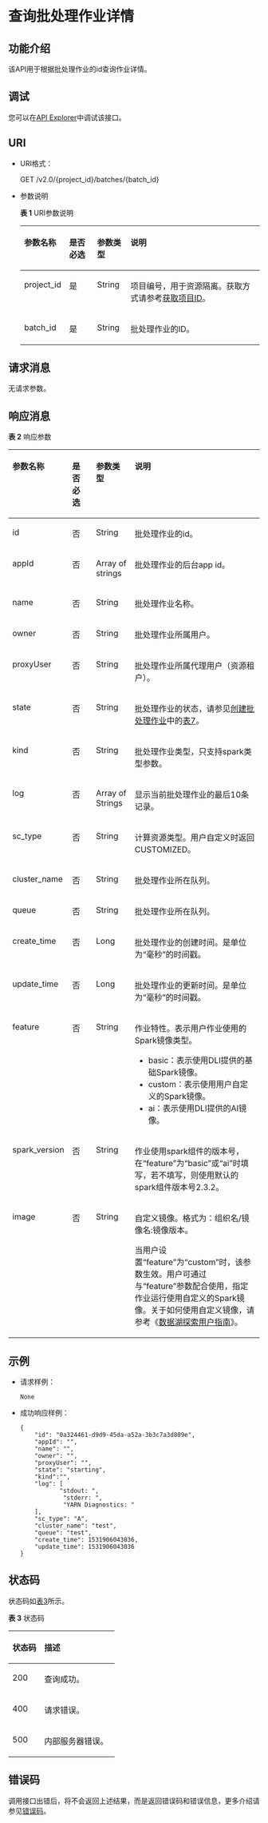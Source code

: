 # 查询批处理作业详情<a name="dli_02_0126"></a>

## 功能介绍<a name="zh-cn_topic_0103345064_zh-cn_topic_0102902523_s1f0e4fd3d502405199f36f78e68721aa"></a>

该API用于根据批处理作业的id查询作业详情。

## 调试<a name="section556523314214"></a>

您可以在[API Explorer](https://apiexplorer.developer.huaweicloud.com/apiexplorer/doc?product=DLI&api=ShowBatchInfo)中调试该接口。

## URI<a name="zh-cn_topic_0103345064_zh-cn_topic_0102902523_s9e1b8ec5b57c422a942b19835da7d66e"></a>

-   URI格式：

    GET /v2.0/\{project\_id\}/batches/\{batch\_id\}

-   参数说明

    **表 1**  URI参数说明

    <a name="zh-cn_topic_0103345064_zh-cn_topic_0102902523_zh-cn_topic_0069077803_table60779388"></a>
    <table><thead align="left"><tr id="zh-cn_topic_0103345064_zh-cn_topic_0102902523_zh-cn_topic_0069077803_row61411666"><th class="cellrowborder" valign="top" width="13%" id="mcps1.2.5.1.1"><p id="zh-cn_topic_0103345064_zh-cn_topic_0102902523_a420a62a594f9410eaea229ffc8037a61"><a name="zh-cn_topic_0103345064_zh-cn_topic_0102902523_a420a62a594f9410eaea229ffc8037a61"></a><a name="zh-cn_topic_0103345064_zh-cn_topic_0102902523_a420a62a594f9410eaea229ffc8037a61"></a>参数名称</p>
    </th>
    <th class="cellrowborder" valign="top" width="12.24%" id="mcps1.2.5.1.2"><p id="zh-cn_topic_0103345064_zh-cn_topic_0102902523_zh-cn_topic_0069077803_p873025824211"><a name="zh-cn_topic_0103345064_zh-cn_topic_0102902523_zh-cn_topic_0069077803_p873025824211"></a><a name="zh-cn_topic_0103345064_zh-cn_topic_0102902523_zh-cn_topic_0069077803_p873025824211"></a>是否必选</p>
    </th>
    <th class="cellrowborder" valign="top" width="14.06%" id="mcps1.2.5.1.3"><p id="p53931981115"><a name="p53931981115"></a><a name="p53931981115"></a>参数类型</p>
    </th>
    <th class="cellrowborder" valign="top" width="60.699999999999996%" id="mcps1.2.5.1.4"><p id="zh-cn_topic_0103345064_zh-cn_topic_0102902523_a692d3cd97b464aed90ba6d841900a4a5"><a name="zh-cn_topic_0103345064_zh-cn_topic_0102902523_a692d3cd97b464aed90ba6d841900a4a5"></a><a name="zh-cn_topic_0103345064_zh-cn_topic_0102902523_a692d3cd97b464aed90ba6d841900a4a5"></a>说明</p>
    </th>
    </tr>
    </thead>
    <tbody><tr id="zh-cn_topic_0103345064_zh-cn_topic_0102902523_zh-cn_topic_0069077803_row48589216"><td class="cellrowborder" valign="top" width="13%" headers="mcps1.2.5.1.1 "><p id="zh-cn_topic_0103345064_zh-cn_topic_0102902523_zh-cn_topic_0069077803_p43412436"><a name="zh-cn_topic_0103345064_zh-cn_topic_0102902523_zh-cn_topic_0069077803_p43412436"></a><a name="zh-cn_topic_0103345064_zh-cn_topic_0102902523_zh-cn_topic_0069077803_p43412436"></a>project_id</p>
    </td>
    <td class="cellrowborder" valign="top" width="12.24%" headers="mcps1.2.5.1.2 "><p id="zh-cn_topic_0103345064_zh-cn_topic_0102902523_zh-cn_topic_0069077803_p26746391"><a name="zh-cn_topic_0103345064_zh-cn_topic_0102902523_zh-cn_topic_0069077803_p26746391"></a><a name="zh-cn_topic_0103345064_zh-cn_topic_0102902523_zh-cn_topic_0069077803_p26746391"></a>是</p>
    </td>
    <td class="cellrowborder" valign="top" width="14.06%" headers="mcps1.2.5.1.3 "><p id="p153942810111"><a name="p153942810111"></a><a name="p153942810111"></a>String</p>
    </td>
    <td class="cellrowborder" valign="top" width="60.699999999999996%" headers="mcps1.2.5.1.4 "><p id="p1310472724012"><a name="p1310472724012"></a><a name="p1310472724012"></a>项目编号，用于资源隔离。获取方式请参考<a href="获取项目ID.md">获取项目ID</a>。</p>
    </td>
    </tr>
    <tr id="zh-cn_topic_0103345064_row40002247161527"><td class="cellrowborder" valign="top" width="13%" headers="mcps1.2.5.1.1 "><p id="zh-cn_topic_0103345064_p11474470161527"><a name="zh-cn_topic_0103345064_p11474470161527"></a><a name="zh-cn_topic_0103345064_p11474470161527"></a>batch_id</p>
    </td>
    <td class="cellrowborder" valign="top" width="12.24%" headers="mcps1.2.5.1.2 "><p id="zh-cn_topic_0103345064_p57016873161527"><a name="zh-cn_topic_0103345064_p57016873161527"></a><a name="zh-cn_topic_0103345064_p57016873161527"></a>是</p>
    </td>
    <td class="cellrowborder" valign="top" width="14.06%" headers="mcps1.2.5.1.3 "><p id="p15394488114"><a name="p15394488114"></a><a name="p15394488114"></a>String</p>
    </td>
    <td class="cellrowborder" valign="top" width="60.699999999999996%" headers="mcps1.2.5.1.4 "><p id="zh-cn_topic_0103345064_p54964009161527"><a name="zh-cn_topic_0103345064_p54964009161527"></a><a name="zh-cn_topic_0103345064_p54964009161527"></a>批处理作业的ID。</p>
    </td>
    </tr>
    </tbody>
    </table>


## 请求消息<a name="zh-cn_topic_0103345064_zh-cn_topic_0102902523_section20458182103"></a>

无请求参数。

## 响应消息<a name="zh-cn_topic_0103345064_zh-cn_topic_0102902523_sd1ecb66580054b2ea403be8b2272a2c7"></a>

**表 2**  响应参数

<a name="zh-cn_topic_0103345064_zh-cn_topic_0102902523_table1391425172812"></a>
<table><thead align="left"><tr id="zh-cn_topic_0103345064_zh-cn_topic_0102902523_row239272520282"><th class="cellrowborder" valign="top" width="15.93%" id="mcps1.2.5.1.1"><p id="zh-cn_topic_0103345064_zh-cn_topic_0102902523_p73934250283"><a name="zh-cn_topic_0103345064_zh-cn_topic_0102902523_p73934250283"></a><a name="zh-cn_topic_0103345064_zh-cn_topic_0102902523_p73934250283"></a>参数名称</p>
</th>
<th class="cellrowborder" valign="top" width="11.799999999999999%" id="mcps1.2.5.1.2"><p id="p14636037192315"><a name="p14636037192315"></a><a name="p14636037192315"></a>是否必选</p>
</th>
<th class="cellrowborder" valign="top" width="16.650000000000002%" id="mcps1.2.5.1.3"><p id="zh-cn_topic_0103345064_zh-cn_topic_0102902523_p93931525182819"><a name="zh-cn_topic_0103345064_zh-cn_topic_0102902523_p93931525182819"></a><a name="zh-cn_topic_0103345064_zh-cn_topic_0102902523_p93931525182819"></a>参数类型</p>
</th>
<th class="cellrowborder" valign="top" width="55.620000000000005%" id="mcps1.2.5.1.4"><p id="zh-cn_topic_0103345064_zh-cn_topic_0102902523_p339412542814"><a name="zh-cn_topic_0103345064_zh-cn_topic_0102902523_p339412542814"></a><a name="zh-cn_topic_0103345064_zh-cn_topic_0102902523_p339412542814"></a>说明</p>
</th>
</tr>
</thead>
<tbody><tr id="zh-cn_topic_0103345064_row30137760152012"><td class="cellrowborder" valign="top" width="15.93%" headers="mcps1.2.5.1.1 "><p id="zh-cn_topic_0103345064_p49479537152012"><a name="zh-cn_topic_0103345064_p49479537152012"></a><a name="zh-cn_topic_0103345064_p49479537152012"></a>id</p>
</td>
<td class="cellrowborder" valign="top" width="11.799999999999999%" headers="mcps1.2.5.1.2 "><p id="p106369371230"><a name="p106369371230"></a><a name="p106369371230"></a>否</p>
</td>
<td class="cellrowborder" valign="top" width="16.650000000000002%" headers="mcps1.2.5.1.3 "><p id="zh-cn_topic_0103345064_p48419590152012"><a name="zh-cn_topic_0103345064_p48419590152012"></a><a name="zh-cn_topic_0103345064_p48419590152012"></a>String</p>
</td>
<td class="cellrowborder" valign="top" width="55.620000000000005%" headers="mcps1.2.5.1.4 "><p id="zh-cn_topic_0103345064_p29672740152012"><a name="zh-cn_topic_0103345064_p29672740152012"></a><a name="zh-cn_topic_0103345064_p29672740152012"></a>批处理作业的id。</p>
</td>
</tr>
<tr id="zh-cn_topic_0103345064_row40631342152012"><td class="cellrowborder" valign="top" width="15.93%" headers="mcps1.2.5.1.1 "><p id="zh-cn_topic_0103345064_p53400622152012"><a name="zh-cn_topic_0103345064_p53400622152012"></a><a name="zh-cn_topic_0103345064_p53400622152012"></a>appId</p>
</td>
<td class="cellrowborder" valign="top" width="11.799999999999999%" headers="mcps1.2.5.1.2 "><p id="p12637937172312"><a name="p12637937172312"></a><a name="p12637937172312"></a>否</p>
</td>
<td class="cellrowborder" valign="top" width="16.650000000000002%" headers="mcps1.2.5.1.3 "><p id="zh-cn_topic_0103345064_p30483143152012"><a name="zh-cn_topic_0103345064_p30483143152012"></a><a name="zh-cn_topic_0103345064_p30483143152012"></a>Array of strings</p>
</td>
<td class="cellrowborder" valign="top" width="55.620000000000005%" headers="mcps1.2.5.1.4 "><p id="zh-cn_topic_0103345064_p53215488152012"><a name="zh-cn_topic_0103345064_p53215488152012"></a><a name="zh-cn_topic_0103345064_p53215488152012"></a>批处理作业的后台app id。</p>
</td>
</tr>
<tr id="row12501328111014"><td class="cellrowborder" valign="top" width="15.93%" headers="mcps1.2.5.1.1 "><p id="zh-cn_topic_0103343292_p565418151110"><a name="zh-cn_topic_0103343292_p565418151110"></a><a name="zh-cn_topic_0103343292_p565418151110"></a>name</p>
</td>
<td class="cellrowborder" valign="top" width="11.799999999999999%" headers="mcps1.2.5.1.2 "><p id="p171613112295"><a name="p171613112295"></a><a name="p171613112295"></a>否</p>
</td>
<td class="cellrowborder" valign="top" width="16.650000000000002%" headers="mcps1.2.5.1.3 "><p id="zh-cn_topic_0103343292_p965712152118"><a name="zh-cn_topic_0103343292_p965712152118"></a><a name="zh-cn_topic_0103343292_p965712152118"></a>String</p>
</td>
<td class="cellrowborder" valign="top" width="55.620000000000005%" headers="mcps1.2.5.1.4 "><p id="zh-cn_topic_0103343292_p8659111541118"><a name="zh-cn_topic_0103343292_p8659111541118"></a><a name="zh-cn_topic_0103343292_p8659111541118"></a>批处理作业名称。</p>
</td>
</tr>
<tr id="row192131511119"><td class="cellrowborder" valign="top" width="15.93%" headers="mcps1.2.5.1.1 "><p id="zh-cn_topic_0103343292_zh-cn_topic_0102902454_p9567203491719"><a name="zh-cn_topic_0103343292_zh-cn_topic_0102902454_p9567203491719"></a><a name="zh-cn_topic_0103343292_zh-cn_topic_0102902454_p9567203491719"></a>owner</p>
</td>
<td class="cellrowborder" valign="top" width="11.799999999999999%" headers="mcps1.2.5.1.2 "><p id="p971613132910"><a name="p971613132910"></a><a name="p971613132910"></a>否</p>
</td>
<td class="cellrowborder" valign="top" width="16.650000000000002%" headers="mcps1.2.5.1.3 "><p id="zh-cn_topic_0103343292_zh-cn_topic_0102902454_p856703421714"><a name="zh-cn_topic_0103343292_zh-cn_topic_0102902454_p856703421714"></a><a name="zh-cn_topic_0103343292_zh-cn_topic_0102902454_p856703421714"></a>String</p>
</td>
<td class="cellrowborder" valign="top" width="55.620000000000005%" headers="mcps1.2.5.1.4 "><p id="zh-cn_topic_0103343292_zh-cn_topic_0102902454_p1556713421713"><a name="zh-cn_topic_0103343292_zh-cn_topic_0102902454_p1556713421713"></a><a name="zh-cn_topic_0103343292_zh-cn_topic_0102902454_p1556713421713"></a>批处理作业所属用户。</p>
</td>
</tr>
<tr id="row1952132871012"><td class="cellrowborder" valign="top" width="15.93%" headers="mcps1.2.5.1.1 "><p id="zh-cn_topic_0103343292_zh-cn_topic_0102902454_p85671734141718"><a name="zh-cn_topic_0103343292_zh-cn_topic_0102902454_p85671734141718"></a><a name="zh-cn_topic_0103343292_zh-cn_topic_0102902454_p85671734141718"></a>proxyUser</p>
</td>
<td class="cellrowborder" valign="top" width="11.799999999999999%" headers="mcps1.2.5.1.2 "><p id="p071791122914"><a name="p071791122914"></a><a name="p071791122914"></a>否</p>
</td>
<td class="cellrowborder" valign="top" width="16.650000000000002%" headers="mcps1.2.5.1.3 "><p id="zh-cn_topic_0103343292_zh-cn_topic_0102902454_p13567183431711"><a name="zh-cn_topic_0103343292_zh-cn_topic_0102902454_p13567183431711"></a><a name="zh-cn_topic_0103343292_zh-cn_topic_0102902454_p13567183431711"></a>String</p>
</td>
<td class="cellrowborder" valign="top" width="55.620000000000005%" headers="mcps1.2.5.1.4 "><p id="zh-cn_topic_0103343292_zh-cn_topic_0102902454_p6567133420178"><a name="zh-cn_topic_0103343292_zh-cn_topic_0102902454_p6567133420178"></a><a name="zh-cn_topic_0103343292_zh-cn_topic_0102902454_p6567133420178"></a>批处理作业所属代理用户（资源租户）。</p>
</td>
</tr>
<tr id="zh-cn_topic_0103345064_row64166917152012"><td class="cellrowborder" valign="top" width="15.93%" headers="mcps1.2.5.1.1 "><p id="zh-cn_topic_0103345064_p22373378152012"><a name="zh-cn_topic_0103345064_p22373378152012"></a><a name="zh-cn_topic_0103345064_p22373378152012"></a>state</p>
</td>
<td class="cellrowborder" valign="top" width="11.799999999999999%" headers="mcps1.2.5.1.2 "><p id="p1163617374232"><a name="p1163617374232"></a><a name="p1163617374232"></a>否</p>
</td>
<td class="cellrowborder" valign="top" width="16.650000000000002%" headers="mcps1.2.5.1.3 "><p id="zh-cn_topic_0103345064_p304348152012"><a name="zh-cn_topic_0103345064_p304348152012"></a><a name="zh-cn_topic_0103345064_p304348152012"></a>String</p>
</td>
<td class="cellrowborder" valign="top" width="55.620000000000005%" headers="mcps1.2.5.1.4 "><p id="zh-cn_topic_0103345064_p24652218152012"><a name="zh-cn_topic_0103345064_p24652218152012"></a><a name="zh-cn_topic_0103345064_p24652218152012"></a>批处理作业的状态，请参见<a href="创建批处理作业.md">创建批处理作业</a>中的<a href="创建批处理作业.md#zh-cn_topic_0103343302_table16701351161919">表7</a>。</p>
</td>
</tr>
<tr id="row196735619113"><td class="cellrowborder" valign="top" width="15.93%" headers="mcps1.2.5.1.1 "><p id="p1667115691116"><a name="p1667115691116"></a><a name="p1667115691116"></a>kind</p>
</td>
<td class="cellrowborder" valign="top" width="11.799999999999999%" headers="mcps1.2.5.1.2 "><p id="p471712117295"><a name="p471712117295"></a><a name="p471712117295"></a>否</p>
</td>
<td class="cellrowborder" valign="top" width="16.650000000000002%" headers="mcps1.2.5.1.3 "><p id="zh-cn_topic_0103343292_zh-cn_topic_0102902454_p556793417178"><a name="zh-cn_topic_0103343292_zh-cn_topic_0102902454_p556793417178"></a><a name="zh-cn_topic_0103343292_zh-cn_topic_0102902454_p556793417178"></a>String</p>
</td>
<td class="cellrowborder" valign="top" width="55.620000000000005%" headers="mcps1.2.5.1.4 "><p id="zh-cn_topic_0103343292_zh-cn_topic_0102902454_p65676340174"><a name="zh-cn_topic_0103343292_zh-cn_topic_0102902454_p65676340174"></a><a name="zh-cn_topic_0103343292_zh-cn_topic_0102902454_p65676340174"></a>批处理作业类型，只支持spark类型参数。</p>
</td>
</tr>
<tr id="zh-cn_topic_0103345064_row57958994152012"><td class="cellrowborder" valign="top" width="15.93%" headers="mcps1.2.5.1.1 "><p id="zh-cn_topic_0103345064_p61787004152012"><a name="zh-cn_topic_0103345064_p61787004152012"></a><a name="zh-cn_topic_0103345064_p61787004152012"></a>log</p>
</td>
<td class="cellrowborder" valign="top" width="11.799999999999999%" headers="mcps1.2.5.1.2 "><p id="p19637937122315"><a name="p19637937122315"></a><a name="p19637937122315"></a>否</p>
</td>
<td class="cellrowborder" valign="top" width="16.650000000000002%" headers="mcps1.2.5.1.3 "><p id="zh-cn_topic_0103345064_p38691391152012"><a name="zh-cn_topic_0103345064_p38691391152012"></a><a name="zh-cn_topic_0103345064_p38691391152012"></a><span>Array of Strings</span></p>
</td>
<td class="cellrowborder" valign="top" width="55.620000000000005%" headers="mcps1.2.5.1.4 "><p id="zh-cn_topic_0103345064_p46995004152012"><a name="zh-cn_topic_0103345064_p46995004152012"></a><a name="zh-cn_topic_0103345064_p46995004152012"></a>显示当前批处理作业的最后10条记录。</p>
</td>
</tr>
<tr id="row5524844151516"><td class="cellrowborder" valign="top" width="15.93%" headers="mcps1.2.5.1.1 "><p id="p41226725615"><a name="p41226725615"></a><a name="p41226725615"></a>sc_type</p>
</td>
<td class="cellrowborder" valign="top" width="11.799999999999999%" headers="mcps1.2.5.1.2 "><p id="p12637143711231"><a name="p12637143711231"></a><a name="p12637143711231"></a>否</p>
</td>
<td class="cellrowborder" valign="top" width="16.650000000000002%" headers="mcps1.2.5.1.3 "><p id="p412210718560"><a name="p412210718560"></a><a name="p412210718560"></a>String</p>
</td>
<td class="cellrowborder" valign="top" width="55.620000000000005%" headers="mcps1.2.5.1.4 "><p id="p580458205614"><a name="p580458205614"></a><a name="p580458205614"></a>计算资源类型。用户自定义时返回CUSTOMIZED。</p>
</td>
</tr>
<tr id="row14573184651516"><td class="cellrowborder" valign="top" width="15.93%" headers="mcps1.2.5.1.1 "><p id="p8993199175614"><a name="p8993199175614"></a><a name="p8993199175614"></a>cluster_name</p>
</td>
<td class="cellrowborder" valign="top" width="11.799999999999999%" headers="mcps1.2.5.1.2 "><p id="p163710376237"><a name="p163710376237"></a><a name="p163710376237"></a>否</p>
</td>
<td class="cellrowborder" valign="top" width="16.650000000000002%" headers="mcps1.2.5.1.3 "><p id="p4993999566"><a name="p4993999566"></a><a name="p4993999566"></a>String</p>
</td>
<td class="cellrowborder" valign="top" width="55.620000000000005%" headers="mcps1.2.5.1.4 "><p id="p1099316912566"><a name="p1099316912566"></a><a name="p1099316912566"></a>批处理作业所在队列。</p>
</td>
</tr>
<tr id="row1760252614129"><td class="cellrowborder" valign="top" width="15.93%" headers="mcps1.2.5.1.1 "><p id="p4602172614124"><a name="p4602172614124"></a><a name="p4602172614124"></a>queue</p>
</td>
<td class="cellrowborder" valign="top" width="11.799999999999999%" headers="mcps1.2.5.1.2 "><p id="p25488294816"><a name="p25488294816"></a><a name="p25488294816"></a>否</p>
</td>
<td class="cellrowborder" valign="top" width="16.650000000000002%" headers="mcps1.2.5.1.3 "><p id="p99884118811"><a name="p99884118811"></a><a name="p99884118811"></a>String</p>
</td>
<td class="cellrowborder" valign="top" width="55.620000000000005%" headers="mcps1.2.5.1.4 "><p id="p7980411286"><a name="p7980411286"></a><a name="p7980411286"></a>批处理作业所在队列。</p>
</td>
</tr>
<tr id="row8398507114143"><td class="cellrowborder" valign="top" width="15.93%" headers="mcps1.2.5.1.1 "><p id="p9190486114143"><a name="p9190486114143"></a><a name="p9190486114143"></a>create_time</p>
</td>
<td class="cellrowborder" valign="top" width="11.799999999999999%" headers="mcps1.2.5.1.2 "><p id="p20637183742318"><a name="p20637183742318"></a><a name="p20637183742318"></a>否</p>
</td>
<td class="cellrowborder" valign="top" width="16.650000000000002%" headers="mcps1.2.5.1.3 "><p id="p6231914114143"><a name="p6231914114143"></a><a name="p6231914114143"></a>Long</p>
</td>
<td class="cellrowborder" valign="top" width="55.620000000000005%" headers="mcps1.2.5.1.4 "><p id="p35022989114143"><a name="p35022989114143"></a><a name="p35022989114143"></a>批处理作业的创建时间。是单位为“毫秒”的时间戳。</p>
</td>
</tr>
<tr id="row86611844161214"><td class="cellrowborder" valign="top" width="15.93%" headers="mcps1.2.5.1.1 "><p id="p266110448123"><a name="p266110448123"></a><a name="p266110448123"></a>update_time</p>
</td>
<td class="cellrowborder" valign="top" width="11.799999999999999%" headers="mcps1.2.5.1.2 "><p id="p167178118296"><a name="p167178118296"></a><a name="p167178118296"></a>否</p>
</td>
<td class="cellrowborder" valign="top" width="16.650000000000002%" headers="mcps1.2.5.1.3 "><p id="p86566521211"><a name="p86566521211"></a><a name="p86566521211"></a>Long</p>
</td>
<td class="cellrowborder" valign="top" width="55.620000000000005%" headers="mcps1.2.5.1.4 "><p id="p11656145210211"><a name="p11656145210211"></a><a name="p11656145210211"></a>批处理作业的更新时间。是单位为“毫秒”的时间戳。</p>
</td>
</tr>
<tr id="row23095581026"><td class="cellrowborder" valign="top" width="15.93%" headers="mcps1.2.5.1.1 "><p id="p9514112812492"><a name="p9514112812492"></a><a name="p9514112812492"></a>feature</p>
</td>
<td class="cellrowborder" valign="top" width="11.799999999999999%" headers="mcps1.2.5.1.2 "><p id="p16514112824913"><a name="p16514112824913"></a><a name="p16514112824913"></a>否</p>
</td>
<td class="cellrowborder" valign="top" width="16.650000000000002%" headers="mcps1.2.5.1.3 "><p id="p19514182854915"><a name="p19514182854915"></a><a name="p19514182854915"></a>String</p>
</td>
<td class="cellrowborder" valign="top" width="55.620000000000005%" headers="mcps1.2.5.1.4 "><p id="p1460244195120"><a name="p1460244195120"></a><a name="p1460244195120"></a>作业特性。表示用户作业使用的Spark镜像类型。</p>
<a name="ul358410443526"></a><a name="ul358410443526"></a><ul id="ul358410443526"><li>basic：表示使用DLI提供的基础Spark镜像。</li><li>custom：表示使用用户自定义的Spark镜像。</li><li>ai：表示使用DLI提供的AI镜像。</li></ul>
</td>
</tr>
<tr id="row58696583228"><td class="cellrowborder" valign="top" width="15.93%" headers="mcps1.2.5.1.1 "><p id="p12557204412"><a name="p12557204412"></a><a name="p12557204412"></a>spark_version</p>
</td>
<td class="cellrowborder" valign="top" width="11.799999999999999%" headers="mcps1.2.5.1.2 "><p id="p1855720004116"><a name="p1855720004116"></a><a name="p1855720004116"></a>否</p>
</td>
<td class="cellrowborder" valign="top" width="16.650000000000002%" headers="mcps1.2.5.1.3 "><p id="p1055700124110"><a name="p1055700124110"></a><a name="p1055700124110"></a>String</p>
</td>
<td class="cellrowborder" valign="top" width="55.620000000000005%" headers="mcps1.2.5.1.4 "><p id="p7557100154120"><a name="p7557100154120"></a><a name="p7557100154120"></a>作业使用spark组件的版本号，在<span class="parmname" id="parmname7327154164219"><a name="parmname7327154164219"></a><a name="parmname7327154164219"></a>“feature”</span>为“basic”或“ai”时填写，若不填写，则使用默认的spark组件版本号2.3.2。</p>
</td>
</tr>
<tr id="row193082581125"><td class="cellrowborder" valign="top" width="15.93%" headers="mcps1.2.5.1.1 "><p id="p2051522884917"><a name="p2051522884917"></a><a name="p2051522884917"></a>image</p>
</td>
<td class="cellrowborder" valign="top" width="11.799999999999999%" headers="mcps1.2.5.1.2 "><p id="p351414518540"><a name="p351414518540"></a><a name="p351414518540"></a>否</p>
</td>
<td class="cellrowborder" valign="top" width="16.650000000000002%" headers="mcps1.2.5.1.3 "><p id="p4515928104918"><a name="p4515928104918"></a><a name="p4515928104918"></a>String</p>
</td>
<td class="cellrowborder" valign="top" width="55.620000000000005%" headers="mcps1.2.5.1.4 "><p id="p7183123618559"><a name="p7183123618559"></a><a name="p7183123618559"></a>自定义镜像。格式为：组织名/镜像名:镜像版本。</p>
<p id="p3744101605514"><a name="p3744101605514"></a><a name="p3744101605514"></a>当用户设置<span class="parmname" id="parmname138247425555"><a name="parmname138247425555"></a><a name="parmname138247425555"></a>“feature”</span>为<span class="parmvalue" id="parmvalue2059854718551"><a name="parmvalue2059854718551"></a><a name="parmvalue2059854718551"></a>“custom”</span>时，该参数生效。用户可通过与<span class="parmname" id="parmname9777102175614"><a name="parmname9777102175614"></a><a name="parmname9777102175614"></a>“feature”</span>参数配合使用，指定作业运行使用自定义的Spark镜像。关于如何使用自定义镜像，请参考《<a href="https://support.huaweicloud.com/usermanual-dli/dli_01_0494.html" target="_blank" rel="noopener noreferrer">数据湖探索用户指南</a>》。</p>
</td>
</tr>
</tbody>
</table>

## 示例<a name="zh-cn_topic_0103345064_zh-cn_topic_0102902523_section17446171164041"></a>

-   请求样例：

    ```
    None
    ```

-   成功响应样例：

    ```
    {
        "id": "0a324461-d9d9-45da-a52a-3b3c7a3d809e",
        "appId": "",
        "name": "",
        "owner": "",
        "proxyUser": "",
        "state": "starting",
        "kind":"",
        "log": [
               "stdout: ",
                "stderr: ",
                "YARN Diagnostics: "
        ],
        "sc_type": "A",
        "cluster_name": "test",
        "queue": "test",
        "create_time": 1531906043036,
        "update_time": 1531906043036
    }
    ```


## 状态码<a name="sf39cfd445ad24e9e82754fcb0027179d"></a>

状态码如[表3](#tb12870f1c5f24b27abd55ca24264af36)所示。

**表 3**  状态码

<a name="tb12870f1c5f24b27abd55ca24264af36"></a>
<table><thead align="left"><tr id="r8d54231f95b14c01a5e55e95f3b2e838"><th class="cellrowborder" valign="top" width="30%" id="mcps1.2.3.1.1"><p id="ab49d21f312644072a331f43e92baf853"><a name="ab49d21f312644072a331f43e92baf853"></a><a name="ab49d21f312644072a331f43e92baf853"></a>状态码</p>
</th>
<th class="cellrowborder" valign="top" width="70%" id="mcps1.2.3.1.2"><p id="aea1d3bd107bb4c499da79a88832d256c"><a name="aea1d3bd107bb4c499da79a88832d256c"></a><a name="aea1d3bd107bb4c499da79a88832d256c"></a>描述</p>
</th>
</tr>
</thead>
<tbody><tr id="r211ad4eb571d4d938e5579998723174e"><td class="cellrowborder" valign="top" width="30%" headers="mcps1.2.3.1.1 "><p id="a3153e07b3a9749adba92599fe6628fbf"><a name="a3153e07b3a9749adba92599fe6628fbf"></a><a name="a3153e07b3a9749adba92599fe6628fbf"></a>200</p>
</td>
<td class="cellrowborder" valign="top" width="70%" headers="mcps1.2.3.1.2 "><p id="p104431642124811"><a name="p104431642124811"></a><a name="p104431642124811"></a>查询成功。</p>
</td>
</tr>
<tr id="row44937531727"><td class="cellrowborder" valign="top" width="30%" headers="mcps1.2.3.1.1 "><p id="p184941532219"><a name="p184941532219"></a><a name="p184941532219"></a>400</p>
</td>
<td class="cellrowborder" valign="top" width="70%" headers="mcps1.2.3.1.2 "><p id="p2049413539219"><a name="p2049413539219"></a><a name="p2049413539219"></a>请求错误。</p>
</td>
</tr>
<tr id="row65331212142411"><td class="cellrowborder" valign="top" width="30%" headers="mcps1.2.3.1.1 "><p id="p5537171216249"><a name="p5537171216249"></a><a name="p5537171216249"></a>500</p>
</td>
<td class="cellrowborder" valign="top" width="70%" headers="mcps1.2.3.1.2 "><p id="p953813124249"><a name="p953813124249"></a><a name="p953813124249"></a>内部服务器错误。</p>
</td>
</tr>
</tbody>
</table>

## 错误码<a name="section13596141025715"></a>

调用接口出错后，将不会返回上述结果，而是返回错误码和错误信息，更多介绍请参见[错误码](错误码.md)。

